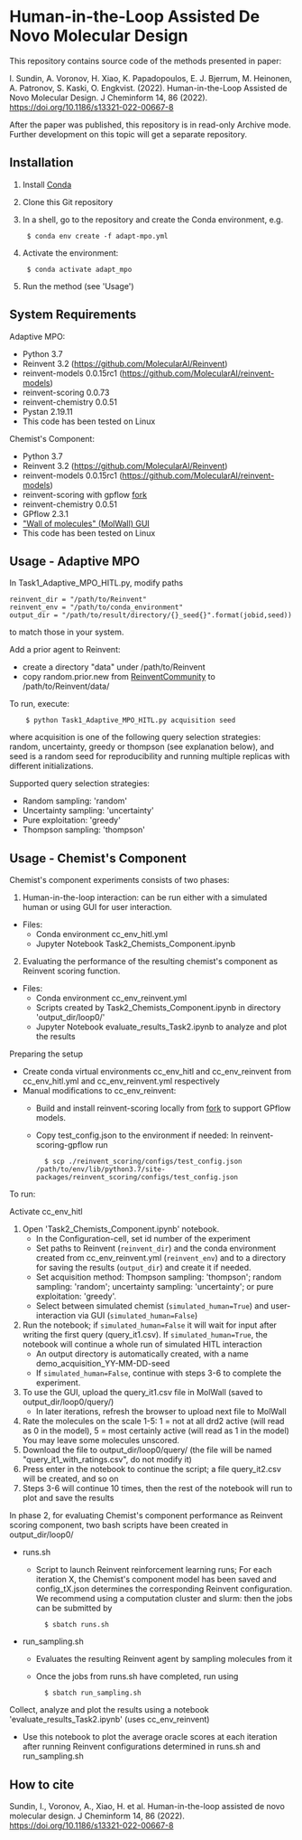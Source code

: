 Human-in-the-Loop Assisted De Novo Molecular Design
=================================================================================================================

This repository contains source code of the methods presented in paper:

I. Sundin, A. Voronov, H. Xiao, K. Papadopoulos, E. J. Bjerrum, M. Heinonen, A. Patronov, S. Kaski, O. Engkvist. (2022). Human-in-the-Loop Assisted de Novo Molecular Design. J Cheminform 14, 86 (2022). https://doi.org/10.1186/s13321-022-00667-8

After the paper was published, this repository is in read-only Archive mode. Further development on this topic will get a separate repository.

Installation
-------------

1. Install [Conda](https://conda.io/projects/conda/en/latest/index.html)
2. Clone this Git repository
3. In a shell, go to the repository and create the Conda environment, e.g.
   
        $ conda env create -f adapt-mpo.yml

4. Activate the environment:
   
        $ conda activate adapt_mpo

5. Run the method (see 'Usage')

     
System Requirements
-------------------

Adaptive MPO:
* Python 3.7
* Reinvent 3.2 (https://github.com/MolecularAI/Reinvent)
* reinvent-models 0.0.15rc1 (https://github.com/MolecularAI/reinvent-models)
* reinvent-scoring 0.0.73
* reinvent-chemistry 0.0.51
* Pystan 2.19.11
* This code has been tested on Linux

Chemist's Component: 
* Python 3.7
* Reinvent 3.2 (https://github.com/MolecularAI/Reinvent)
* reinvent-models 0.0.15rc1 (https://github.com/MolecularAI/reinvent-models)
* reinvent-scoring with gpflow [fork](https://github.com/MolecularAI/reinvent-scoring-gpflow)
* reinvent-chemistry 0.0.51
* GPflow 2.3.1
* ["Wall of molecules" (MolWall) GUI](https://github.com/MolecularAI/molwall)
* This code has been tested on Linux


Usage - Adaptive MPO
--------------------------------------------

In Task1_Adaptive_MPO_HITL.py, modify paths

```
reinvent_dir = "/path/to/Reinvent"
reinvent_env = "/path/to/conda_environment"
output_dir = "/path/to/result/directory/{}_seed{}".format(jobid,seed))
```

to match those in your system.

Add a prior agent to Reinvent:
* create a directory "data" under /path/to/Reinvent
* copy random.prior.new from [ReinventCommunity](https://github.com/MolecularAI/ReinventCommunity/tree/master/notebooks/models) to /path/to/Reinvent/data/

To run, execute: 
		
		$ python Task1_Adaptive_MPO_HITL.py acquisition seed

where acquisition is one of the following query selection strategies: random, uncertainty, greedy or thompson (see explanation below), and seed is a random seed for reproducibility and running multiple replicas with different initializations.

Supported query selection strategies:
* Random sampling: 'random'
* Uncertainty sampling: 'uncertainty'
* Pure exploitation: 'greedy'
* Thompson sampling: 'thompson'


Usage - Chemist's Component
--------------------------------------------

Chemist's component experiments consists of two phases:
1. Human-in-the-loop interaction: can be run either with a simulated human or using GUI for user interaction. 
- Files:
    * Conda environment cc_env_hitl.yml
    * Jupyter Notebook Task2_Chemists_Component.ipynb
2. Evaluating the performance of the resulting chemist's component as Reinvent scoring function. 
- Files:
    * Conda environment cc_env_reinvent.yml
    * Scripts created by Task2_Chemists_Component.ipynb in directory 'output_dir/loop0/'
    * Jupyter Notebook evaluate_results_Task2.ipynb to analyze and plot the results

Preparing the setup
- Create conda virtual environments cc_env_hitl and cc_env_reinvent from cc_env_hitl.yml and cc_env_reinvent.yml respectively
- Manual modifications to cc_env_reinvent:
	* Build and install reinvent-scoring locally from [fork](https://github.com/Augmented-Drug-Design-Human-in-the-Loop/reinvent-scoring-gpflow) to support GPflow models.
	* Copy test_config.json to the environment if needed: In reinvent-scoring-gpflow run

    		$ scp ./reinvent_scoring/configs/test_config.json /path/to/env/lib/python3.7/site-packages/reinvent_scoring/configs/test_config.json


To run:

Activate cc_env_hitl

1. Open 'Task2_Chemists_Component.ipynb' notebook. 
	- In the Configuration-cell, set id number of the experiment
	- Set paths to Reinvent (```reinvent_dir```) and the conda environment created from cc_env_reinvent.yml (```reinvent_env```) and to a directory for saving the results (```output_dir```) and create it if needed.
	- Set acquisition method: Thompson sampling: 'thompson'; random sampling: 'random'; uncertainty sampling: 'uncertainty'; or pure exploitation: 'greedy'.
	- Select between simulated chemist (```simulated_human=True```) and user-interaction via GUI (```simulated_human=False```)
2. Run the notebook; if ```simulated_human=False``` it will wait for input after writing the first query (query_it1.csv). If ```simulated_human=True```, the notebook will continue a whole run of simulated HITL interaction
	- An output directory is automatically created, with a name demo_acquisition_YY-MM-DD-seed
	- If ```simulated_human=False```, continue with steps 3-6 to complete the experiment.
3. To use the GUI, upload the query_it1.csv file in MolWall (saved to output_dir/loop0/query/)
	- In later iterations, refresh the browser to upload next file to MolWall
4. Rate the molecules on the scale 1-5:
	1 = not at all drd2 active (will read as 0 in the model), 5 = most certainly active (will read as 1 in the model)
	You may leave some molecules unscored.
5. Download the file to output_dir/loop0/query/ (the file will be named "query_it1_with_ratings.csv", do not modify it)
6. Press enter in the notebook to continue the script; a file query_it2.csv will be created, and so on
7. Steps 3-6 will continue 10 times, then the rest of the notebook will run to plot and save the results

In phase 2, for evaluating Chemist's component performance as Reinvent scoring component, two bash scripts have been created in output_dir/loop0/
- runs.sh
	* Script to launch Reinvent reinforcement learning runs; For each iteration X, the Chemist's component model has been saved and config_tX.json determines the corresponding Reinvent configuration. We recommend using a computation cluster and slurm: then the jobs can be submitted by

			$ sbatch runs.sh

- run_sampling.sh
	* Evaluates the resulting Reinvent agent by sampling molecules from it
	* Once the jobs from runs.sh have completed, run using

			$ sbatch run_sampling.sh

Collect, analyze and plot the results using a notebook 'evaluate_results_Task2.ipynb' (uses cc_env_reinvent)
- Use this notebook to plot the average oracle scores at each iteration after running Reinvent configurations determined in runs.sh and run_sampling.sh



How to cite
-------------------

Sundin, I., Voronov, A., Xiao, H. et al. Human-in-the-loop assisted de novo molecular design. J Cheminform 14, 86 (2022). https://doi.org/10.1186/s13321-022-00667-8
